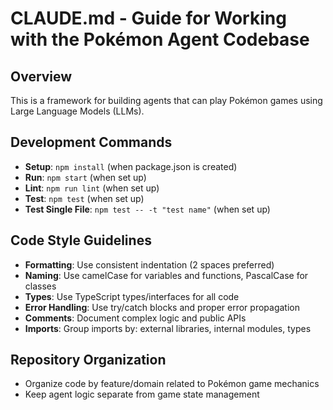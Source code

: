 # CLAUDE.md - Guide for Working with the Pokémon Agent Codebase

## Overview
This is a framework for building agents that can play Pokémon games using Large Language Models (LLMs).

## Development Commands
- **Setup**: `npm install` (when package.json is created)
- **Run**: `npm start` (when set up)
- **Lint**: `npm run lint` (when set up)
- **Test**: `npm test` (when set up)
- **Test Single File**: `npm test -- -t "test name"` (when set up)

## Code Style Guidelines
- **Formatting**: Use consistent indentation (2 spaces preferred)
- **Naming**: Use camelCase for variables and functions, PascalCase for classes
- **Types**: Use TypeScript types/interfaces for all code
- **Error Handling**: Use try/catch blocks and proper error propagation
- **Comments**: Document complex logic and public APIs
- **Imports**: Group imports by: external libraries, internal modules, types

## Repository Organization
- Organize code by feature/domain related to Pokémon game mechanics
- Keep agent logic separate from game state management